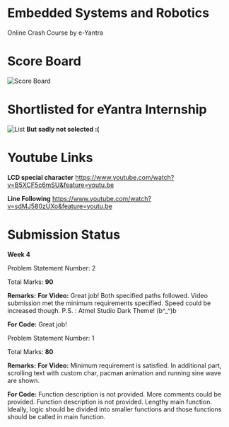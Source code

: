 # Embedded Systems and Robotics
Online Crash Course by e-Yantra

# Score Board
![Score Board](https://github.com/koteshkoti/e-Yantra_MOOC/blob/master/MOOC_resources/Score%20Board.png)


# Shortlisted for eYantra Internship
![List](https://github.com/koteshkoti/e-Yantra_MOOC/blob/master/MOOC_resources/Shortlisted%20list%20stage1.png)
**But sadly not selected :(**

# Youtube Links
**LCD special character**
https://www.youtube.com/watch?v=B5XCF5c6mSU&feature=youtu.be

**Line Following**
https://www.youtube.com/watch?v=sdMJ580zUXo&feature=youtu.be


# Submission Status

**Week 4**

Problem Statement Number: 2

Total Marks: **90**

**Remarks:**
**For Video:**
Great job! Both specified paths followed. Video submission met the minimum requirements specified. Speed could be increased though. P.S. : Atmel Studio Dark Theme! (b^_^)b

**For Code:**
Great job!


Problem Statement Number: 1


Total Marks: **80**

**Remarks:** 
**For Video:**
Minimum requirement is satisfied. In additional part, scrolling text with custom char, pacman animation and running sine wave are shown.

**For Code:**
Function description is not provided. More comments could be provided. Function description is not provided. Lengthy main function. Ideally, logic should be divided into smaller functions and those functions should be called in main function.
 
